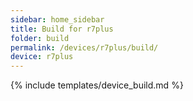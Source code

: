 ```yaml
---
sidebar: home_sidebar
title: Build for r7plus
folder: build
permalink: /devices/r7plus/build/
device: r7plus
---
```

{% include templates/device_build.md %}
